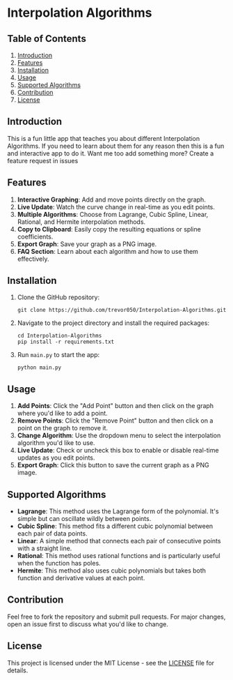# Interpolation Algorithms

## Table of Contents
1. [Introduction](#introduction)
2. [Features](#features)
3. [Installation](#installation)
4. [Usage](#usage)
5. [Supported Algorithms](#supported-algorithms)
6. [Contribution](#contribution)
7. [License](#license)

## Introduction

This is a fun little app that teaches you about different Interpolation Algorithms. If you need to learn about them for any reason then this is a fun and interactive app to do it. Want me too add something more? Create a feature request in issues

## Features

1. **Interactive Graphing**: Add and move points directly on the graph.
2. **Live Update**: Watch the curve change in real-time as you edit points.
3. **Multiple Algorithms**: Choose from Lagrange, Cubic Spline, Linear, Rational, and Hermite interpolation methods.
4. **Copy to Clipboard**: Easily copy the resulting equations or spline coefficients.
5. **Export Graph**: Save your graph as a PNG image.
6. **FAQ Section**: Learn about each algorithm and how to use them effectively.

## Installation

1. Clone the GitHub repository:
   ```
   git clone https://github.com/trevor050/Interpolation-Algorithms.git
   ```
2. Navigate to the project directory and install the required packages:
   ```
   cd Interpolation-Algorithms
   pip install -r requirements.txt
   ```
3. Run `main.py` to start the app:
   ```
   python main.py
   ```

## Usage

1. **Add Points**: Click the "Add Point" button and then click on the graph where you'd like to add a point.
2. **Remove Points**: Click the "Remove Point" button and then click on a point on the graph to remove it.
3. **Change Algorithm**: Use the dropdown menu to select the interpolation algorithm you'd like to use.
4. **Live Update**: Check or uncheck this box to enable or disable real-time updates as you edit points.
5. **Export Graph**: Click this button to save the current graph as a PNG image.

## Supported Algorithms

- **Lagrange**: This method uses the Lagrange form of the polynomial. It's simple but can oscillate wildly between points.
- **Cubic Spline**: This method fits a different cubic polynomial between each pair of data points.
- **Linear**: A simple method that connects each pair of consecutive points with a straight line.
- **Rational**: This method uses rational functions and is particularly useful when the function has poles.
- **Hermite**: This method also uses cubic polynomials but takes both function and derivative values at each point.



## Contribution

Feel free to fork the repository and submit pull requests. For major changes, open an issue first to discuss what you'd like to change.

## License

This project is licensed under the MIT License - see the [LICENSE](LICENSE) file for details.
